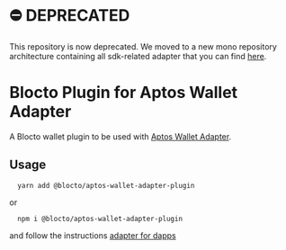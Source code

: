 # ⛔️ DEPRECATED

This repository is now deprecated. We moved to a new mono repository architecture containing all sdk-related adapter that you can find [here](https://github.com/portto/blocto-sdk/). 

# Blocto Plugin for Aptos Wallet Adapter

A Blocto wallet plugin to be used with [Aptos Wallet Adapter](https://github.com/aptos-labs/aptos-wallet-adapter).

## Usage

```shell
  yarn add @blocto/aptos-wallet-adapter-plugin
```

or

```shell
  npm i @blocto/aptos-wallet-adapter-plugin
```

and follow the instructions [adapter for dapps](https://github.com/aptos-labs/aptos-wallet-adapter/tree/main/packages/wallet-adapter-react)
